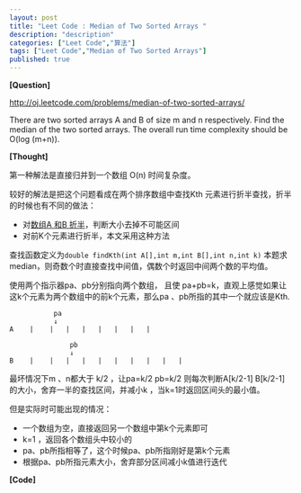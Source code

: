 ```yaml
---
layout: post
title: "Leet Code : Median of Two Sorted Arrays "
description: "description"
categories: ["Leet Code","算法"]
tags: ["Leet Code","Median of Two Sorted Arrays"]
published: true
---
```


**[Question]**

http://oj.leetcode.com/problems/median-of-two-sorted-arrays/

There are two sorted arrays A and B of size m and n respectively. Find the median of the two sorted arrays. The overall run time complexity should be O(log (m+n)).

**[Thought]**

第一种解法是直接归并到一个数组 O(n) 时间复杂度。

较好的解法是把这个问题看成在两个排序数组中查找Kth 元素进行折半查找，折半的时候也有不同的做法：

 - 对[数组A 和B 折半][1]，判断大小去掉不可能区间
 - 对前K个元素进行折半，本文采用这种方法

查找函数定义为`double findKth(int A[],int m,int B[],int n,int k)`
本题求median，则奇数个时直接查找中间值，偶数个时返回中间两个数的平均值。

使用两个指示器pa、pb分别指向两个数组， 且使 pa+pb=k，直观上感觉如果让这k个元素为两个数组中的前k个元素，那么pa 、pb所指的其中一个就应该是Kth.

 
               pa
               ↓
    A    |    |   |   |   |   |   |   |
        
                   pb
                   ↓
    B    |    |   |   |   |   |   |   |   |   |
 

最坏情况下m 、n都大于 k/2 ，让pa=k/2  pb=k/2
则每次判断A[k/2-1] B[k/2-1]的大小，舍弃一半的查找区间，并减小k ，当k=1时返回区间头的最小值。

但是实际时可能出现的情况：

 - 一个数组为空，直接返回另一个数组中第k个元素即可
 - k=1 ，返回各个数组头中较小的
 - pa、pb所指相等了，这个时候pa、pb所指刚好是第k个元素
 - 根据pa、pb所指元素大小，舍弃部分区间减小k值进行迭代

**[Code]**

<script src="https://gist.github.com/HaiyangXu/c540a545c380fb25c070.js"></script>


  [1]: http://fisherlei.blogspot.com/2012/12/leetcode-median-of-two-sorted-arrays.html